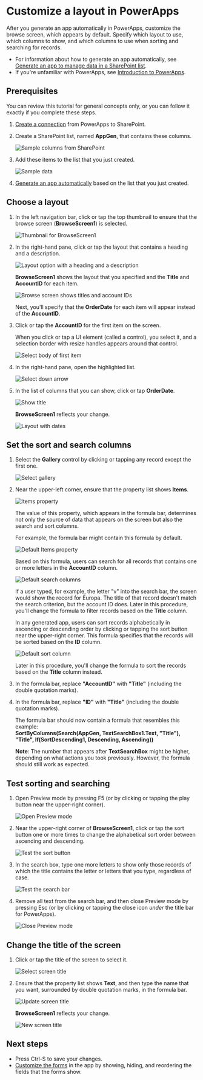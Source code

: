 <properties
   pageTitle="Customize a gallery layout | Microsoft PowerApps"
   description="Specify which controls to show, which fields to show in each control, and which columns to use for sorting and searching for records."
   services=""
   suite="powerapps"
   documentationCenter="na"
   authors="aftowen"
   manager="anneta"
   editor=""
   tags=""/>

<tags
   ms.service="powerapps"
   ms.devlang="na"
   ms.topic="article"
   ms.tgt_pltfrm="na"
   ms.workload="na"
   ms.date="10/16/2016"
   ms.author="anneta"/>

# Customize a layout in PowerApps #
After you generate an app automatically in PowerApps, customize the browse screen, which appears by default. Specify which layout to use, which columns to show, and which columns to use when sorting and searching for records.

- For information about how to generate an app automatically, see [Generate an app to manage data in a SharePoint list](app-from-sharepoint.md).
- If you're unfamiliar with PowerApps, see [Introduction to PowerApps](getting-started.md).

## Prerequisites ##
You can review this tutorial for general concepts only, or you can follow it exactly if you complete these steps.

1. [Create a connection](connect-to-sharepoint.md) from PowerApps to SharePoint.
1. Create a SharePoint list, named **AppGen**, that contains these columns.

	![Sample columns from SharePoint](./media/customize-layout-sharepoint/list-columns.png)

1. Add these items to the list that you just created.

	![Sample data](./media/customize-layout-sharepoint/sample-data.png)

1. [Generate an app automatically](app-from-sharepoint.md) based on the list that you just created.

## Choose a layout ##
1. In the left navigation bar, click or tap the top thumbnail to ensure that the browse screen (**BrowseScreen1**) is selected.

	![Thumbnail for BrowseScreen1](./media/customize-layout-sharepoint/browse-thumbnail.png)

1. In the right-hand pane, click or tap the layout that contains a heading and a description.

	![Layout option with a heading and a description](./media/customize-layout-sharepoint/choose-layout.png)

	**BrowseScreen1** shows the layout that you specified and the **Title** and **AccountID** for each item.

	![Browse screen shows titles and account IDs](./media/customize-layout-sharepoint/browse-accountid.png)

	Next, you'll specify that the **OrderDate** for each item will appear instead of the **AccountID**.

1. Click or tap the **AccountID** for the first item on the screen.

	When you click or tap a UI element (called a control), you select it, and a selection border with resize handles appears around that control.

	![Select body of first item](./media/customize-layout-sharepoint/select-body.png)

1. In the right-hand pane, open the highlighted list.

	![Select down arrow](./media/customize-layout-sharepoint/select-down-arrow.png)

1. In the list of columns that you can show, click or tap **OrderDate**.

	![Show title](./media/customize-layout-sharepoint/select-orderdate.png)

	**BrowseScreen1** reflects your change.

	![Layout with dates](./media/customize-layout-sharepoint/browse-dates.png)

## Set the sort and search columns ##
1. Select the **Gallery** control by clicking or tapping any record except the first one.

	![Select gallery](./media/customize-layout-sharepoint/select-gallery.png)

1. Near the upper-left corner, ensure that the property list shows **Items**.

	![Items property](./media/customize-layout-sharepoint/items-property.png)

	The value of this property, which appears in the formula bar, determines not only the source of data that appears on the screen but also the search and sort columns.

	For example, the formula bar might contain this formula by default.

	![Default Items property](./media/customize-layout-sharepoint/default-items.png)

	Based on this formula, users can search for all records that contains one or more letters in the **AccountID** column.

	![Default search columns](./media/customize-layout-sharepoint/default-search.png)

	If a user typed, for example, the letter "v" into the search bar, the screen would show the record for Europa. The title of that record doesn't match the search criterion, but the account ID does. Later in this procedure, you'll change the formula to filter records based on the **Title** column.

	In any generated app, users can sort records alphabetically in ascending or descending order by clicking or tapping the sort button near the upper-right corner. This formula specifies that the records will be sorted based on the **ID** column.

	![Default sort column](./media/customize-layout-sharepoint/default-sort.png)

	Later in this procedure, you'll change the formula to sort the records based on the **Title** column instead.

1. In the formula bar, replace **"AccountID"** with **"Title"** (including the double quotation marks).

1. In the formula bar, replace **"ID"** with **"Title"** (including the double quotation marks).

	The formula bar should now contain a formula that resembles this example:<br>
	**SortByColumns(Search(AppGen, TextSearchBox1.Text, "Title"), "Title", If(SortDescending1, Descending, Ascending))**

	**Note**: The number that appears after **TextSearchBox** might be higher, depending on what actions you took previously. However, the formula should still work as expected.

## Test sorting and searching ##
1. Open Preview mode by pressing F5 (or by clicking or tapping the play button near the upper-right corner).

	![Open Preview mode](./media/customize-layout-sharepoint/open-preview.png)

1. Near the upper-right corner of **BrowseScreen1**, click or tap the sort button one or more times to change the alphabetical sort order between ascending and descending.

	![Test the sort button](./media/customize-layout-sharepoint/test-sort.png)

1. In the search box, type one more letters to show only those records of which the title contains the letter or letters that you type, regardless of case.

	![Test the search bar](./media/customize-layout-sharepoint/test-search.png)

1. Remove all text from the search bar, and then close Preview mode by pressing Esc (or by clicking or tapping the close icon *under* the title bar for PowerApps).

	![Close Preview mode](./media/customize-layout-sharepoint/close-preview.png)

## Change the title of the screen ##
1. Click or tap the title of the screen to select it.

	![Select screen title](./media/customize-layout-sharepoint/select-screen-title.png)

1. Ensure that the property list shows **Text**, and then type the name that you want, surrounded by double quotation marks, in the formula bar.

	![Update screen title](./media/customize-layout-sharepoint/update-screen-title.png)

	**BrowseScreen1** reflects your change.

	![New screen title](./media/customize-layout-sharepoint/new-screen-title.png)

## Next steps ##
- Press Ctrl-S to save your changes.
- [Customize the forms](customize-forms-sharepoint.md) in the app by showing, hiding, and reordering the fields that the forms show.
